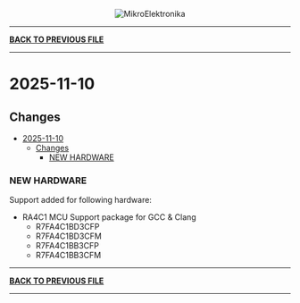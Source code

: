 <p align="center">
  <img src="http://www.mikroe.com/img/designs/beta/logo_small.png?raw=true" alt="MikroElektronika"/>
</p>

---

**[BACK TO PREVIOUS FILE](../changelog.md)**

---

# 2025-11-10

## Changes

- [2025-11-10](#2025-11-10)
  - [Changes](#changes)
    - [NEW HARDWARE](#new-hardware)

### NEW HARDWARE

Support added for following hardware:

+ RA4C1 MCU Support package for GCC & Clang
  + R7FA4C1BD3CFP
  + R7FA4C1BD3CFM
  + R7FA4C1BB3CFP
  + R7FA4C1BB3CFM

---

**[BACK TO PREVIOUS FILE](../changelog.md)**

---
